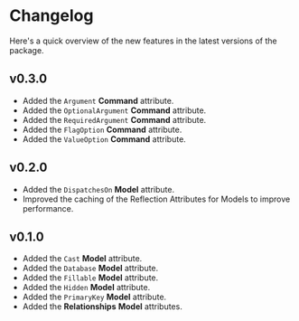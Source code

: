 # Changelog

Here's a quick overview of the new features in the latest versions of the package.

## v0.3.0

* Added the `Argument` **Command** attribute.
* Added the `OptionalArgument` **Command** attribute.
* Added the `RequiredArgument` **Command** attribute.
* Added the `FlagOption` **Command** attribute.
* Added the `ValueOption` **Command** attribute.

## v0.2.0

* Added the `DispatchesOn` **Model** attribute.
* Improved the caching of the Reflection Attributes for Models to improve performance.

## v0.1.0

* Added the `Cast` **Model** attribute.
* Added the `Database` **Model** attribute.
* Added the `Fillable` **Model** attribute.
* Added the `Hidden` **Model** attribute.
* Added the `PrimaryKey` **Model** attribute.
* Added the **Relationships** **Model** attributes.
